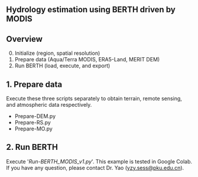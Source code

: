 ## Hydrology estimation using BERTH driven by MODIS
## Overview
0. Initialize (region, spatial resolution)
1. Prepare data (Aqua/Terra MODIS, ERA5-Land, MERIT DEM)
2. Run BERTH (load, execute, and export)

## 1. Prepare data
Execute these three scripts separately to obtain terrain, remote sensing, and atmospheric data respectively.
* Prepare-DEM.py
* Prepare-RS.py
* Prepare-MO.py   

## 2. Run BERTH
Execute '_Run-BERTH_MODIS_v1.py_'. This example is tested in Google Colab. If you have any question, please contact Dr. Yao (yzy.sess@pku.edu.cn).
